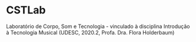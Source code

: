 # CSTLab
Laboratório de Corpo, Som e Tecnologia - vinculado à disciplina Introdução à Tecnologia Musical (UDESC, 2020.2, Profa. Dra. Flora Holderbaum) 
